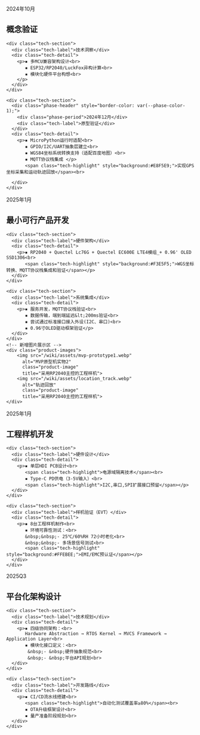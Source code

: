 <!DOCTYPE html>
<html>
<head>
<style>
:root {
  --timeline-color: linear-gradient(180deg, #4FC3F7 0%, #66BB6A 100%);
  --phase-color-1: #4FC3F7;
  --phase-color-2: #D4E157;
  --phase-color-3: #FF7043;
  --phase-color-4: #AB47BC;
}

.roadmap-container {
  max-width: 1200px;
  margin: 50px auto;
  position: relative;
  padding: 60px 0;
}

.timeline {
  position: absolute;
  left: 50%;
  transform: translateX(-50%);
  width: 8px;
  height: calc(100% - 120px);
  background: var(--timeline-color);
  border-radius: 2px;
}

.phase-card {
  width: 45%;
  padding: 20px;
  margin: 30px 0;
  border-radius: 8px;
  background: rgba(255,255,255,0.95);
  box-shadow: 0 8px 32px rgba(31, 38, 135, 0.15);
  backdrop-filter: blur(4px);
  position: relative;
  transition: transform 0.3s;
}

.phase-card:hover {
  transform: translateY(-5px);
}

.phase-card.left {
  margin-right: 55%;
  border-left: 4px solid var(--phase-color-1);
}

.phase-card.right {
  margin-left: 55%;
  border-right: 4px solid var(--phase-color-1);
}

/* 动态时间节点标记 */
.timeline-marker {
  position: absolute;
  left: 50%;
  transform: translate(-50%, -50%);
  width: 24px;
  height: 24px;
  border-radius: 50%;
  background: white;
  border: 3px solid;
  box-shadow: 0 4px 12px rgba(0,0,0,0.1);
}

/* 阶段颜色编码 */
.phase-1 .timeline-marker { border-color: var(--phase-color-1); }
.phase-2 .timeline-marker { border-color: var(--phase-color-2); }
.phase-3 .timeline-marker { border-color: var(--phase-color-3); }
.phase-4 .timeline-marker { border-color: var(--phase-color-4); }

.phase-header {
  border-left: 4px solid;
  padding-left: 15px;
  margin: 15px 0;
}

.phase-title {
  font-size: 0.0em;
  color: #2c3e50;
  margin: 0;
}

.phase-period {
  color: #7f8c8d;
  font-size: 0.9em;
}

.tech-section {
  margin: 20px 0;
}

.tech-label {
  font-weight: 600;
  color: #34495e;
  font-size: 0.95em;
  margin: 15px 0 10px;
}

.tech-detail {
  line-height: 1.8;
  color: #566573;
  font-size: 0.8em;
  padding-left: 10px;
}

.tech-highlight {
  display: inline-block;
  padding: 4px 12px;
  border-radius: 20px;
  background: #f0f4f8;
  margin: 5px 0;
  font-size: 0.9em;
}

/*新增图片样式*/
.product-images {
  margin: 25px 0;
  display: flex;
  gap: 15px;
  flex-wrap: wrap;
}
.product-image {
  flex: 1 1 300px;
  max-width: 100%;
  border-radius: 6px;
  border: 1px solid rgba(0,0,0,0.1);
  box-shadow: 0 2px 8px rgba(0,0,0,0.1);
}

@media (max-width: 768px) {
   .product-images {
    flex-direction: column;
  }
  .product-image {
    flex: 1 1 auto;
  }
  .phase-card {
    width: 90%;
    margin: 30px auto !important;
  }
  .timeline {
    left: 20px;
  }
}
</style>
</head>
<body>

<div class="roadmap-container">
  <div class="timeline"></div>

  <!-- Phase 1 -->
  <div class="phase-card left phase-1">
    <div class="timeline-marker" style="top:20px;"></div>
    <div class="phase-header" style="border-color: var(--phase-color-1);">
      <div class="phase-period">2024年10月</div>
      <h2 class="phase-title">概念验证</h2>
    </div>
    
    <div class="tech-section">
      <div class="tech-label">技术洞察</div>
      <div class="tech-detail">
        <p>▪ 多MCU兼容架构设计<br>
           ▪ ESP32/RP2040/LuckFox异构计算<br>
           ▪ 模块化硬件平台构想<br>
        </p>
      </div>
    </div>

    <div class="tech-section">
      <div class="phase-header" style="border-color: var(--phase-color-1);">
        <div class="phase-period">2024年12月</div>
        <div class="tech-label">原型验证</div>
      </div>
      <div class="tech-detail">
        <p>▪ MicroPython运行时适配<br>
           ▪ GPIO/I2C/UART抽象层建立<br>           
           ▪ WGS84坐标系统转换支持（适配百度地图）<br>
           ▪ MQTT协议栈集成 </p>
           <span class="tech-highlight" style="background:#E8F5E9;">实现GPS坐标采集和运动轨迹回放</span><br>
           
      </div>
    </div>
  </div>

  <!-- Phase 2 -->
  <div class="phase-card right phase-2">
    <div class="timeline-marker" style="top:20px;"></div>
    <div class="phase-header" style="border-color: var(--phase-color-2);">
      <div class="phase-period">2025年1月</div>
      <h2 class="phase-title">最小可行产品开发</h2>
    </div>

    <div class="tech-section">
      <div class="tech-label">硬件架构</div>
      <div class="tech-detail">
        <p>▪ RP2040 + Quectel Lc76G + Quectel EC600E LTE4模组_+ 0.96' OLED SSD1306<br>
           <span class="tech-highlight" style="background:#F3E5F5;">WGS坐标转换、MQTT协议栈集成和验证</span></p>
      </div>
    </div>

    <div class="tech-section">
      <div class="tech-label">系统集成</div>
      <div class="tech-detail">
        <p>▪ 服务开发，MQTT协议栈验证<br>
           ▪ 数据传输，端到端延迟&lt;200ms验证<br>
           ▪ 尝试通过标准接口接入外设(I2C、串口)<br>
           ▪ 0.96寸OLED驱动框架验证</p>
      </div>
    </div>
    <!-- 新增图片展示区 -->
    <div class="product-images">
        <img src="/wiki/assets/mvp-prototype1.webp"
          alt="MVP原型机实物2"
          class="product-image"
          title="采用RP2040主控的工程样机">
        <img src="/wiki/assets/location_track.webp"
          alt="轨迹回放"
          class="product-image"
          title="采用RP2040主控的工程样机">
    </div>
  </div>

  <!-- 其他阶段类似结构... -->
  <!-- Phase 3 工程样机开发（2025Q2）-->
  <div class="phase-card left phase-3">
    <div class="timeline-marker" style="top:20px;"></div>
    <div class="phase-header" style="border-color: var(--phase-color-3);">
      <div class="phase-period">2025年1月</div>
      <h2 class="phase-title">工程样机开发</h2>
    </div>
    
    <div class="tech-section">
      <div class="tech-label">硬件设计</div>
      <div class="tech-detail">
        <p>▪ 单层HDI PCB设计<br>
           <span class="tech-highlight">电源域隔离技术</span><br>
           ▪ Type-C PD供电（3-5V输入）<br>
           <span class="tech-highlight">I2C,串口,SPI扩展接口预留</span></p>
      </div>
    </div>

    <div class="tech-section">
      <div class="tech-label">样机验证（EVT）</div>
      <div class="tech-detail">
        <p>▪ 8台工程样机制作<br>
           ▪ 环境可靠性测试：<br>
           &nbsp;&nbsp;- 25℃/60%RH 72小时老化<br>
           &nbsp;&nbsp;- 多场景信号测试<br>
           <span class="tech-highlight" style="background:#FFEBEE;">EMI/EMC预认证</span></p>
      </div>
    </div>
  </div>

  <!-- Phase 4 平台化架构设计（2025Q3）-->
  <div class="phase-card right phase-4">
    <div class="timeline-marker" style="top:20px;"></div>
    <div class="phase-header" style="border-color: var(--phase-color-4);">
      <div class="phase-period">2025Q3</div>
      <h2 class="phase-title">平台化架构设计</h2>
    </div>

    <div class="tech-section">
      <div class="tech-label">技术规划</div>
      <div class="tech-detail">
        <p>▪ 四级协同架构：<br>
           Hardware Abstraction → RTOS Kernel → MVCS Framework → Application Layer<br>
           ▪ 模块化接口定义：<br>
            &nbsp;- &nbsp;硬件抽象规范<br>
            &nbsp;- &nbsp;平台API规划<br>
      </div>
    </div>

    <div class="tech-section">
      <div class="tech-label">开发路线</div>
      <div class="tech-detail">
        <p>▪ CI/CD流水线搭建<br>
           <span class="tech-highlight">自动化测试覆盖率≥80%</span><br>
           ▪ OTA升级框架设计<br>
           ▪ 量产准备阶段规划<br>          
      </div>
    </div>

</div>

</body>
</html>